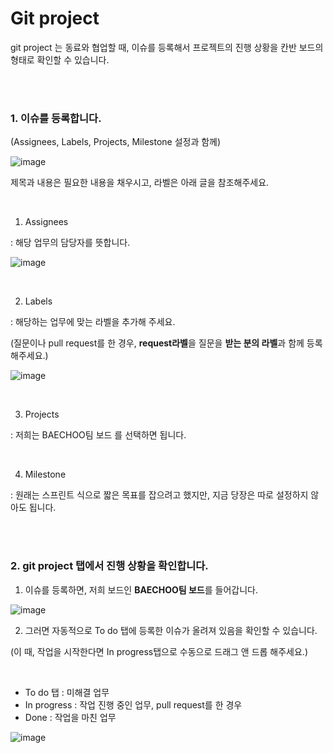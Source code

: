 # Git project

git project 는 동료와 협업할 때, 이슈를 등록해서 프로젝트의 진행 상황을 칸반 보드의 형태로 확인할 수 있습니다.



 

<br><br>

### 1. 이슈를 등록합니다. 

(Assignees, Labels, Projects, Milestone 설정과 함께)

![image](https://user-images.githubusercontent.com/42775225/106149252-67049980-61bd-11eb-9acf-23d8b045b4db.png)

제목과 내용은 필요한 내용을 채우시고, 라벨은 아래 글을 참조해주세요.





<br>

1)  Assignees

: 해당 업무의 담당자를 뜻합니다.



![image](https://user-images.githubusercontent.com/42775225/106132337-2bf76b80-61a7-11eb-943f-8f86cc3cf00a.png)



<br>

2) Labels

: 해당하는 업무에 맞는 라벨을 추가해 주세요.

(질문이나 pull request를 한 경우, **request라벨**을 질문을 **받는 분의 라벨**과 함께 등록해주세요.)

![image](https://user-images.githubusercontent.com/42775225/106137389-fb670000-61ad-11eb-9a11-6f808ca3e9f9.png)



<br>

3) Projects

: 저희는 BAECHOO팀 보드 를 선택하면 됩니다.



<br>

4) Milestone

: 원래는 스프린트 식으로 짧은 목표를 잡으려고 했지만, 지금 당장은 따로 설정하지 않아도 됩니다.





<br><br>

### 2. git project 탭에서 진행 상황을 확인합니다.

1) 이슈를 등록하면, 저희 보드인 **BAECHOO팀 보드**를 들어갑니다.

![image](https://user-images.githubusercontent.com/42775225/106149835-0a55ae80-61be-11eb-852c-e13307b481a6.png)



2) 그러면 자동적으로 To do 탭에 등록한 이슈가 올려져 있음을 확인할 수 있습니다.

(이 때, 작업을 시작한다면 In progress탭으로 수동으로 드래그 앤 드롭 해주세요.)

<br>

- To do 탭 : 미해결 업무
- In progress : 작업 진행 중인 업무, pull request를 한 경우
- Done : 작업을 마친 업무



![image](https://user-images.githubusercontent.com/42775225/106149405-90252a00-61bd-11eb-9e26-b2a68b3e1127.png)




